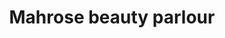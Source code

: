 ---
title: "Mahrose beauty parlour"
url: /karachi/mahrose-beauty-parlour-malir-cantt-road/
shop: beauty
---